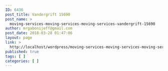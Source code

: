 ```yaml
---
ID: 6436
post_title: Vandergrift 15690
post_name: >
  moving-services-moving-services-moving-services-vandergrift-15690
author: mrgabonijeff@gmail.com
post_date: 2018-03-28 01:47:06
layout: page
link: >
  http://localhost/wordpress/moving-services-moving-services-moving-services-vandergrift-15690/
published: true
tags: [ ]
categories: [ ]
---
```

